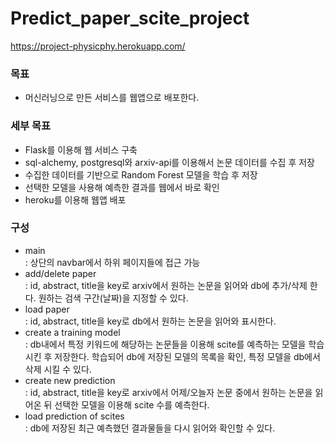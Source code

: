 # Predict_paper_scite_project

https://project-physicphy.herokuapp.com/

### 목표
- 머신러닝으로 만든 서비스를 웹앱으로 배포한다.


### 세부 목표
- Flask를 이용해 웹 서비스 구축
- sql-alchemy, postgresql와 arxiv-api를 이용해서 논문 데이터를 수집 후 저장
- 수집한 데이터를 기반으로 Random Forest 모델을 학습 후 저장
- 선택한 모델을 사용해 예측한 결과를 웹에서 바로 확인
- heroku를 이용해 웹앱 배포


### 구성
- main <br>
: 상단의 navbar에서 하위 페이지들에 접근 가능
- add/delete paper <br>
: id, abstract, title을 key로 arxiv에서 원하는 논문을 읽어와 db에 추가/삭제 한다. 원하는 검색 구간(날짜)을 지정할 수 있다.
- load paper <br>
: id, abstract, title을 key로 db에서 원하는 논문을 읽어와 표시한다.
- create a training model <br>
: db내에서 특정 키워드에 해당하는 논문들을 이용해 scite를 예측하는 모델을 학습시킨 후 저장한다. 학습되어 db에 저장된 모델의 목록을 확인, 특정 모델을 db에서 삭제 시킬 수 있다.
- create new prediction <br>
: id, abstract, title을 key로 arxiv에서 어제/오늘자 논문 중에서 원하는 논문을 읽어온 뒤 선택한 모델을 이용해 scite 수를 예측한다.
-  load prediction of scites <br>
: db에 저장된 최근 예측했던 결과물들을 다시 읽어와 확인할 수 있다.